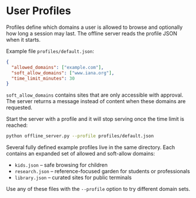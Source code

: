 # User Profiles

Profiles define which domains a user is allowed to browse and optionally how long a session may last. The offline server reads the profile JSON when it starts.

Example file `profiles/default.json`:

```json
{
  "allowed_domains": ["example.com"],
  "soft_allow_domains": ["www.iana.org"],
  "time_limit_minutes": 30
}
```

`soft_allow_domains` contains sites that are only accessible with approval. The server returns a message instead of content when these domains are requested.

Start the server with a profile and it will stop serving once the time limit is reached:

```bash
python offline_server.py --profile profiles/default.json
```

Several fully defined example profiles live in the same directory. Each contains
an expanded set of allowed and soft-allow domains:

- `kids.json` – safe browsing for children
- `research.json` – reference-focused garden for students or professionals
- `library.json` – curated sites for public terminals

Use any of these files with the `--profile` option to try different domain sets.
